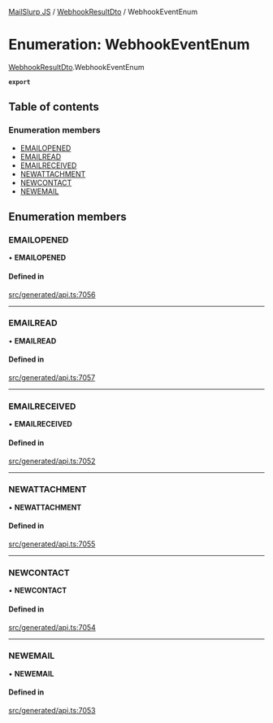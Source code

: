[MailSlurp JS](../README.md) / [WebhookResultDto](../modules/WebhookResultDto.md) / WebhookEventEnum

# Enumeration: WebhookEventEnum

[WebhookResultDto](../modules/WebhookResultDto.md).WebhookEventEnum

**`export`**

## Table of contents

### Enumeration members

- [EMAILOPENED](WebhookResultDto.WebhookEventEnum.md#emailopened)
- [EMAILREAD](WebhookResultDto.WebhookEventEnum.md#emailread)
- [EMAILRECEIVED](WebhookResultDto.WebhookEventEnum.md#emailreceived)
- [NEWATTACHMENT](WebhookResultDto.WebhookEventEnum.md#newattachment)
- [NEWCONTACT](WebhookResultDto.WebhookEventEnum.md#newcontact)
- [NEWEMAIL](WebhookResultDto.WebhookEventEnum.md#newemail)

## Enumeration members

### EMAILOPENED

• **EMAILOPENED**

#### Defined in

[src/generated/api.ts:7056](https://github.com/mailslurp/mailslurp-client/blob/5a5ba59/src/generated/api.ts#L7056)

___

### EMAILREAD

• **EMAILREAD**

#### Defined in

[src/generated/api.ts:7057](https://github.com/mailslurp/mailslurp-client/blob/5a5ba59/src/generated/api.ts#L7057)

___

### EMAILRECEIVED

• **EMAILRECEIVED**

#### Defined in

[src/generated/api.ts:7052](https://github.com/mailslurp/mailslurp-client/blob/5a5ba59/src/generated/api.ts#L7052)

___

### NEWATTACHMENT

• **NEWATTACHMENT**

#### Defined in

[src/generated/api.ts:7055](https://github.com/mailslurp/mailslurp-client/blob/5a5ba59/src/generated/api.ts#L7055)

___

### NEWCONTACT

• **NEWCONTACT**

#### Defined in

[src/generated/api.ts:7054](https://github.com/mailslurp/mailslurp-client/blob/5a5ba59/src/generated/api.ts#L7054)

___

### NEWEMAIL

• **NEWEMAIL**

#### Defined in

[src/generated/api.ts:7053](https://github.com/mailslurp/mailslurp-client/blob/5a5ba59/src/generated/api.ts#L7053)
